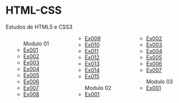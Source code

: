 # HTML-CSS
 Estudos de HTML5 e CSS3

<ul style="columns: 3;">
<ul>Modulo 01
   <li><a href="modulo01/ex001/index.html">Ex001</a></li>
   <li><a href="modulo01/ex002/index.html">Ex002</a></li>
   <li><a href="modulo01/ex003/index.html">Ex003</a></li>
   <li><a href="modulo01/ex004/index.html">Ex004</a></li>
   <li><a href="modulo01/ex005/index.html">Ex005</a></li>
   <li><a href="modulo01/ex006/html4.html">Ex006</a></li>
   <li><a href="modulo01/ex007/index.html">Ex007</a></li>
   <li><a href="modulo01/ex008/index.html">Ex008</a></li>
   <li><a href="modulo01/ex009/index.html">Ex009</a></li>
   <li><a href="modulo01/ex010/index.html">Ex010</a></li>
   <li><a href="modulo01/ex011/index.html">Ex011</a></li>
   <li><a href="modulo01/ex012/index.html">Ex012</a></li>
   <li><a href="modulo01/ex013/index.html">Ex013</a></li>
   <li><a href="modulo01/ex014/index.html">Ex014</a></li>
   <li><a href="modulo01/ex015/index.html">Ex015</a></li>
</ul>

<ul>Modulo 02
   <li><a href="modulo02/ex001/cor01.html">Ex001</a></li> 
   <li><a href="modulo02/ex002/fontes.html">Ex002</a></li>
   <li><a href="modulo02/ex003/fonte01.html">Ex003</a></li>
   <li><a href="modulo02/ex004/seletor01.html">Ex004</a></li>
   <li><a href="modulo02/ex005/index.html">Ex005</a></li>
   <li><a href="modulo02/ex006/caixa01.html">Ex006</a></li>
   <li><a href="modulo02/ex007/android.html">Ex007</a></li>
</ul>

<ul>Modulo 03
   <li><a href="modulo03/ex001/fundo01.html">Ex001</a></li>
</ul>
</ul>